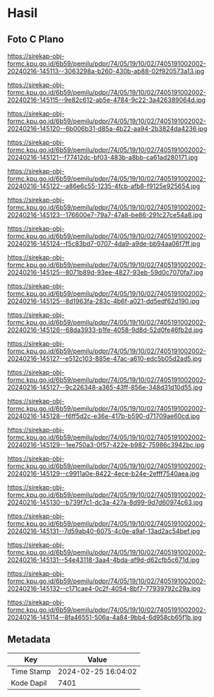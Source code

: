 # Hasil

## Foto C Plano

https://sirekap-obj-formc.kpu.go.id/6b59/pemilu/pdpr/74/05/19/10/02/7405191002002-20240216-145113--3063298a-b260-430b-ab88-02f920573a13.jpg

https://sirekap-obj-formc.kpu.go.id/6b59/pemilu/pdpr/74/05/19/10/02/7405191002002-20240216-145115--9e82c612-ab5e-4784-9c22-3a426389064d.jpg

https://sirekap-obj-formc.kpu.go.id/6b59/pemilu/pdpr/74/05/19/10/02/7405191002002-20240216-145120--6b006b31-d85a-4b22-aa94-2b3824da4236.jpg

https://sirekap-obj-formc.kpu.go.id/6b59/pemilu/pdpr/74/05/19/10/02/7405191002002-20240216-145121--f77412dc-bf03-483b-a8bb-ca61ad280171.jpg

https://sirekap-obj-formc.kpu.go.id/6b59/pemilu/pdpr/74/05/19/10/02/7405191002002-20240216-145122--a86e6c55-1235-4fcb-afb8-f9125e925654.jpg

https://sirekap-obj-formc.kpu.go.id/6b59/pemilu/pdpr/74/05/19/10/02/7405191002002-20240216-145123--176600e7-79a7-47a8-be86-291c27ce54a8.jpg

https://sirekap-obj-formc.kpu.go.id/6b59/pemilu/pdpr/74/05/19/10/02/7405191002002-20240216-145124--f5c83bd7-0707-4da9-a9de-bb94aa06f7ff.jpg

https://sirekap-obj-formc.kpu.go.id/6b59/pemilu/pdpr/74/05/19/10/02/7405191002002-20240216-145125--8071b89d-93ee-4827-93eb-59d0c7070fa7.jpg

https://sirekap-obj-formc.kpu.go.id/6b59/pemilu/pdpr/74/05/19/10/02/7405191002002-20240216-145125--8d1963fa-283c-4b6f-a021-dd5edf62d190.jpg

https://sirekap-obj-formc.kpu.go.id/6b59/pemilu/pdpr/74/05/19/10/02/7405191002002-20240216-145126--68da3933-b1fe-4058-9d8d-52d0fe46fb2d.jpg

https://sirekap-obj-formc.kpu.go.id/6b59/pemilu/pdpr/74/05/19/10/02/7405191002002-20240216-145127--e512c103-885e-47ac-a610-edc5b05d2ad5.jpg

https://sirekap-obj-formc.kpu.go.id/6b59/pemilu/pdpr/74/05/19/10/02/7405191002002-20240216-145127--9c226348-a365-43ff-856e-348d31d10d55.jpg

https://sirekap-obj-formc.kpu.go.id/6b59/pemilu/pdpr/74/05/19/10/02/7405191002002-20240216-145128--f6ff5d2c-e36e-417b-b590-d71709ae60cd.jpg

https://sirekap-obj-formc.kpu.go.id/6b59/pemilu/pdpr/74/05/19/10/02/7405191002002-20240216-145129--1ee750a3-0f57-422e-b982-75986c3942bc.jpg

https://sirekap-obj-formc.kpu.go.id/6b59/pemilu/pdpr/74/05/19/10/02/7405191002002-20240216-145129--c9911a0e-8422-4ece-b24e-2efff7540aea.jpg

https://sirekap-obj-formc.kpu.go.id/6b59/pemilu/pdpr/74/05/19/10/02/7405191002002-20240216-145130--b739f7c1-dc3a-427a-8d99-9d7d60974c63.jpg

https://sirekap-obj-formc.kpu.go.id/6b59/pemilu/pdpr/74/05/19/10/02/7405191002002-20240216-145131--7d59ab40-6075-4c0e-a9af-13ad2ac54bef.jpg

https://sirekap-obj-formc.kpu.go.id/6b59/pemilu/pdpr/74/05/19/10/02/7405191002002-20240216-145131--54e43118-3aa4-4bda-af9d-d62cfb5c671d.jpg

https://sirekap-obj-formc.kpu.go.id/6b59/pemilu/pdpr/74/05/19/10/02/7405191002002-20240216-145132--c171cae4-0c2f-4054-8bf7-77939792c29a.jpg

https://sirekap-obj-formc.kpu.go.id/6b59/pemilu/pdpr/74/05/19/10/02/7405191002002-20240216-145114--8fa46551-506a-4a84-9bb4-6d958cb65f1b.jpg


## Metadata

| Key        | Value               |
| ---------- | ------------------- |
| Time Stamp | 2024-02-25 16:04:02 |
| Kode Dapil | 7401                |




